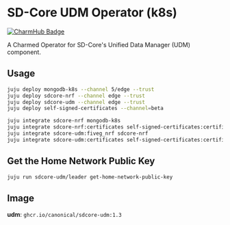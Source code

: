 # SD-Core UDM Operator (k8s)
[![CharmHub Badge](https://charmhub.io/sdcore-udm/badge.svg)](https://charmhub.io/sdcore-udm)

A Charmed Operator for SD-Core's Unified Data Manager (UDM) component.

## Usage

```bash
juju deploy mongodb-k8s --channel 5/edge --trust
juju deploy sdcore-nrf --channel edge --trust
juju deploy sdcore-udm --channel edge --trust
juju deploy self-signed-certificates --channel=beta

juju integrate sdcore-nrf mongodb-k8s
juju integrate sdcore-nrf:certificates self-signed-certificates:certificates
juju integrate sdcore-udm:fiveg_nrf sdcore-nrf
juju integrate sdcore-udm:certificates self-signed-certificates:certificates
```

## Get the Home Network Public Key
```bash
juju run sdcore-udm/leader get-home-network-public-key
```

## Image

**udm**: `ghcr.io/canonical/sdcore-udm:1.3`
